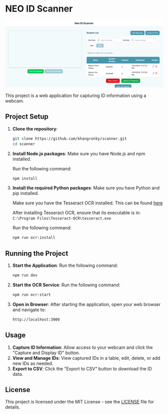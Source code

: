 # NEO ID Scanner

![Capture Page](./public/capture-page.jpg)

This project is a web application for capturing ID information using a webcam.

## Project Setup

1. **Clone the repository**:

   ```bash
   git clone https://github.com/khangronky/scanner.git
   cd scanner
   ```

2. **Install Node.js packages**:
   Make sure you have Node.js and npm installed.

   Run the following command:

   ```bash
   npm install
   ```

3. **Install the required Python packages**:
   Make sure you have Python and pip installed.

   Make sure you have the Tesseract OCR installed. This can be found [here](https://github.com/UB-Mannheim/tesseract/wiki)

   After installing Tesseract OCR, ensure that its executable is in: `C:\Program Files\Tesseract-OCR\tesseract.exe`

   Run the following command:

   ```bash
   npm run ocr:install
   ```

## Running the Project

1. **Start the Application**:
   Run the following command:

   ```bash
   npm run dev
   ```

2. **Start the OCR Service**:
   Run the following command:

   ```bash
   npm run ocr:start
   ```

3. **Open in Browser**:
   After starting the application, open your web browser and navigate to:

   ```bash
   http://localhost:3000
   ```

## Usage

1. **Capture ID Information**: Allow access to your webcam and click the "Capture and Display ID" button.
2. **View and Manage IDs**: View captured IDs in a table, edit, delete, or add new IDs as needed.
3. **Export to CSV**: Click the "Export to CSV" button to download the ID data.

## License

This project is licensed under the MIT License - see the [LICENSE](LICENSE) file for details.
